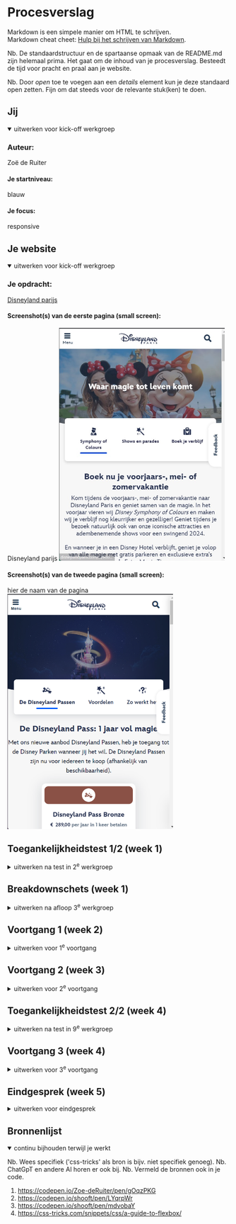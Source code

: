 # Procesverslag
Markdown is een simpele manier om HTML te schrijven.  
Markdown cheat cheet: [Hulp bij het schrijven van Markdown](https://github.com/adam-p/markdown-here/wiki/Markdown-Cheatsheet).

Nb. De standaardstructuur en de spartaanse opmaak van de README.md zijn helemaal prima. Het gaat om de inhoud van je procesverslag. Besteedt de tijd voor pracht en praal aan je website.

Nb. Door *open* toe te voegen aan een *details* element kun je deze standaard open zetten. Fijn om dat steeds voor de relevante stuk(ken) te doen.





## Jij

<details open>
  <summary>uitwerken voor kick-off werkgroep</summary>

  ### Auteur:
  Zoë de Ruiter

  #### Je startniveau:
  blauw

  #### Je focus:
  responsive
 
</details>





## Je website

<details open>
  <summary>uitwerken voor kick-off werkgroep</summary>

  ### Je opdracht:
  <a href="https://www.disneylandparis.com/nl-nl/voorjaar-en-lente/?ecid=SEM_IP_S_4469596408-c-98352319814-315237829-536337516453-Exact&gclsrc=aw.ds&&mkwid=J8vamOKm&gclid=CjwKCAiA9dGqBhAqEiwAmRpTCxU7LfGoCtl5_ReMsC8tNl-D3A0mpkN-tsGK7l_3xbDD83kV0nTl_xoCJ0IQAvD_BwE&pcrid=536337516453&pmt=e&pkw=disneyland+parijs">Disneyland parijs</a>

  #### Screenshot(s) van de eerste pagina (small screen): 
  Disneyland parijs
  <img src="readme-images/hoofdpagina.jpg" width="375px" alt="de hoofdpagina van de disneyland parijs site">

  #### Screenshot(s) van de tweede pagina (small screen):
  hier de naam van de pagina  
  <img src="readme-images/jaarkaartpagina.png" width="375px" alt="pagina met informatie over alle jaarkaarten van Disney">
 
</details>



## Toegankelijkheidstest 1/2 (week 1)

<details>
  <summary>uitwerken na test in 2<sup>e</sup> werkgroep</summary>

  ### Bevindingen
  De screenreader deed het erg goed, hij pakte alles op en las de tekt goed voor.De gidsen die disney aanbied hebben zelf ook een screenreader dit kan wel vervelend zijn voor mensen die gebruik maken van een reader, want zo kunnen er twee door elkaar heen gaan lopen. om snel te vinden wat je zoekt is het wel wat lastiger, want je gaat bij elke pagina overal langs. Je kan wel er snel doorheen skippen als je bekent bent met de site of al snel hoort dat dit niet is wat je zoekt.

  Uit de checklist kwam eigenlijk dat het een vrij goede site is, totdat ik naar de code ging kijken. Alles is geschreven in Div's, dus qua code is het een hele slechte site.

</details>



## Breakdownschets (week 1)

<details>
  <summary>uitwerken na afloop 3<sup>e</sup> werkgroep</summary>

  ### de hele pagina: 
  <img src="readme-images/FED.jpg" width="375px" alt="breakdown van de hele pagina">

  ### dynamisch deel (bijv menu): 
  <img src="readme-images/schets2.jpg" width="375px" alt="breakdown van een dynamisch deel">

  ### wellicht nog een dynamisch deel (bijv filter): 
  <img src="readme-images/dummy-plaatje.jpg" width="375px" alt="breakdown van nog een dynamisch deel">

</details>





## Voortgang 1 (week 2)

<details>
  <summary>uitwerken voor 1<sup>e</sup> voortgang</summary>

  ### Stand van zaken
  Alle losse opdrachten gaan erg goed, stap voor stap aan het werk lukt een stuk beter dan in 1x een grote site namaken. Het is een beetje veel voor mijn gevoel. Hier helpen de breakdown schetsen wel bij gelukkig. Ik loop voor mijn gevoel wel een beetje achter met het namaken van de site, dus ik  ga hier van het weekend een inhaalslag mee maken. 


  ### Agenda voor meeting
  samen met je groepje opstellen

  | student 1      | student 2          | student 3    | student 4        | student 5
  | breakdownschets| wat kan je doen    | Vraag over   | button in een    | font face
  | nakijken       | inplaats van Div   | html/css     | button           |
  |                |                    | uitklap elle-|                  |
  |                |                    | menten       |                  |


  ### Verslag van meeting
  <img src="readme-images/feedback1.jpg" width="375px" alt="feedback 1">

  - Ik zelf heb het meeste gehad aan de font faces
  - aria labes en
  - de uitleg over mijn footer.

</details>





## Voortgang 2 (week 3)

<details>
  <summary>uitwerken voor 2<sup>e</sup> voortgang</summary>

  ### Stand van zaken
  Ik ben deze week een stuk meer beig geweest met css, het meeste gaat goed, maar zodra ik ergens tegenaan loop kom ik zelf eigenlijk niet op de oplossing. Ook niet met behulp van het internet en dit vind ik wel jammer, want ik wil het graag zelf kunnen aangezien het om vrij simpele dingen soms gaat. Verder is het het zelfde als vorige week, de losse opdrachten gaan erg goed, maar het maken van mn eigen site gaat wat lastiger.


  ### Agenda voor meeting
  samen met je groepje opstellen

  | student 1:    een button in het midden krijgen, een verticale schuifbare lijst maken, eventueel youtube filmpje in html zetten
  | student 2:    css root, responsive   
  | student 3:    downloaden gif, postitioneren
  | student 4        


  ### Verslag van meeting
  heb het filmpje in html gekregen, ik had het goede element, alleen de verkeerde manier van de video aanspreken.
  verder staan alle buttons na veel moeite nu in het midden en is de verticale lijst nu schuibaar, helaas heeft deze nog wel een scrollbar. die kregen we niet weg.

</details>





## Toegankelijkheidstest 2/2 (week 4)

<details>
  <summary>uitwerken na test in 9<sup>e</sup> werkgroep</summary>

  ### Bevindingen
  uit de screenreader kwam dat sommige dingen nog niet goed opgepakt worden of dat sommige dingen gelezen worden terwijl dit niet hoort. dit heb ik geprobeerd op te lossen met airalabels en sommige alts weg te halen

  uit de wcag lijst komt het volgende:
  - voor blinde zijn de buttons en links nu duidelijk waar ze voor zijn door een arialabel toe te voegen.
  - de code van disney zelf waren allemaal divs, dus in dat opzicht heb ik de hele html verbeterd, ik heb h1,h2,h3 toegepast, ul,li buttons en a elemementen, alles behalve de divs. 
  - het filmpje op de site staat nu op pauze en je kan hem zelf aanzetten

</details>





## Voortgang 3 (week 4)

<details>
  <summary>uitwerken voor 3<sup>e</sup> voortgang</summary>

  ### Stand van zaken
  Deze week loop ik voor mijn gevoel eindelijk een beetje bij, ik heb een html css en java. Ik loop nog tegen een paar dingetjes aan, maar verder gaat het nu eindelijk wel lekker. Ik moet wel nog beginnen aan de tweede pagina, dat ga ik van het weekend doen. Ik weet nog niet goed hoe het werkt om 3 css bestanden te hebben voor 2 pagina's, maar hier kom ik vast wel uit.


  ### Agenda voor meeting
  samen met je groepje opstellen

  student 1: - sections voor een deel een andere kleur geven en die mee laten groeien
  student 2: - section in section in section mag niet dus wat dan wel
  - schuifbalk weghalen
  student 3: geen vragen

  ### Verslag van meeting
  de oplossing voor de 3 sections is geworden dan ik het plaatje gewoon in een p kan zetten, dit lost ook gelijk andere problemen op in mijn site. Verder hebben we opgezocht hoe ik de schuifbalk weg kan krijgen en dit ging met een vrij simpele code, maar je moet het wel weten.

</details>





## Eindgesprek (week 5)

<details>
  <summary>uitwerken voor eindgesprek</summary>

  ### Je uitkomst - karakteristiek screenshots:
  <img src="readme-images/dummy-plaatje.jpg" width="375px" alt="uitomst opdracht 1">


  ### Dit ging goed/Heb ik geleerd: 
  wat erg goed ging is het niet opgeven als iets niet lukt. Ik nam er gewoon even afstand van en ging wat anders doen. als ik er later dan weer naar ging kijken lukte het vaak wel. en ik ben natuurlijk gewoon erg trots op het eindrestultaat het is gewoon twee druppels water, maar dan wel met een goede code ipv div's. Ook het responsive maken van de site ben ik trots op, ik had voor dit vak namelijk geen idee hoe dat werkte en ik vind dat ik het best goed heb gedaan zo.

  <img src="readme-images/trots1.png" width="375px" alt="top">
  <img src="readme-images/trots2.png" width="375px" alt="top">


  ### Dit was lastig/Is niet gelukt:
  het maken van de micro interactie vond ik heel moeilijk, heb van alles geprobeerd en gezocht, maar het wilde niet lukken.

  <img src="readme-images/microinteractiejava.png" width="375px" alt="java van micro interactie">
</details>





## Bronnenlijst

<details open>
  <summary>continu bijhouden terwijl je werkt</summary>

  Nb. Wees specifiek ('css-tricks' als bron is bijv. niet specifiek genoeg). 
  Nb. ChatGpT en andere AI horen er ook bij.
  Nb. Vermeld de bronnen ook in je code.

  1. https://codepen.io/Zoe-deRuiter/pen/gOqzPKG 
  2. https://codepen.io/shooft/pen/LYqrpWr
  3. https://codepen.io/shooft/pen/mdvobaY 
  4. https://css-tricks.com/snippets/css/a-guide-to-flexbox/ 

</details>